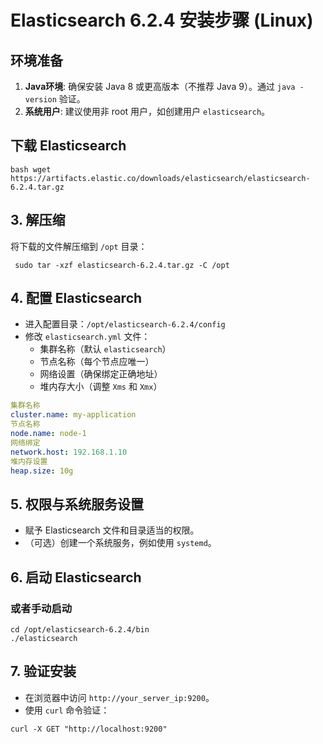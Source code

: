 # Elasticsearch 6.2.4 安装步骤 (Linux)

## 环境准备
1. **Java环境**: 确保安装 Java 8 或更高版本（不推荐 Java 9）。通过 `java -version` 验证。
2. **系统用户**: 建议使用非 root 用户，如创建用户 `elasticsearch`。

## 下载 Elasticsearch

```shell
bash wget https://artifacts.elastic.co/downloads/elasticsearch/elasticsearch-6.2.4.tar.gz
```

## 3. 解压缩
将下载的文件解压缩到 `/opt` 目录：

```shell
 sudo tar -xzf elasticsearch-6.2.4.tar.gz -C /opt
```
## 4. 配置 Elasticsearch
- 进入配置目录：`/opt/elasticsearch-6.2.4/config`
- 修改 `elasticsearch.yml` 文件：
   - 集群名称（默认 `elasticsearch`）
   - 节点名称（每个节点应唯一）
   - 网络设置（确保绑定正确地址）
   - 堆内存大小（调整 `Xms` 和 `Xmx`）
```yaml
集群名称
cluster.name: my-application
节点名称
node.name: node-1
网络绑定
network.host: 192.168.1.10
堆内存设置
heap.size: 10g
```

## 5. 权限与系统服务设置
- 赋予 Elasticsearch 文件和目录适当的权限。
- （可选）创建一个系统服务，例如使用 `systemd`。

## 6. 启动 Elasticsearch
### 或者手动启动

```shell
cd /opt/elasticsearch-6.2.4/bin
./elasticsearch
```
## 7. 验证安装
- 在浏览器中访问 `http://your_server_ip:9200`。
- 使用 `curl` 命令验证：

```shell
curl -X GET "http://localhost:9200"
```
